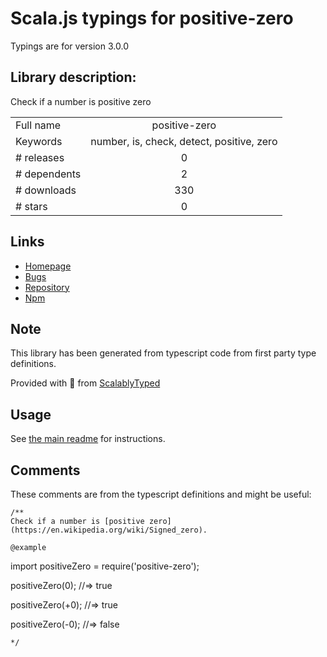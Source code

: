 
# Scala.js typings for positive-zero

Typings are for version 3.0.0

## Library description:
Check if a number is positive zero

|                    |                 |
| ------------------ | :-------------: |
| Full name          | positive-zero |
| Keywords           | number, is, check, detect, positive, zero |
| # releases         | 0 |
| # dependents       | 2 |
| # downloads        | 330 |
| # stars            | 0 |

## Links
- [Homepage](https://github.com/sindresorhus/positive-zero#readme)
- [Bugs](https://github.com/sindresorhus/positive-zero/issues)
- [Repository](https://github.com/sindresorhus/positive-zero)
- [Npm](https://www.npmjs.com/package/positive-zero)
    


## Note
This library has been generated from typescript code from first party type definitions.

Provided with :purple_heart: from [ScalablyTyped](https://github.com/oyvindberg/ScalablyTyped)

## Usage
See [the main readme](../../readme.md) for instructions.

## Comments

These comments are from the typescript definitions and might be useful:
```
/**
Check if a number is [positive zero](https://en.wikipedia.org/wiki/Signed_zero).

@example
```
import positiveZero = require('positive-zero');

positiveZero(0);
//=> true

positiveZero(+0);
//=> true

positiveZero(-0);
//=> false
```
*/

```

